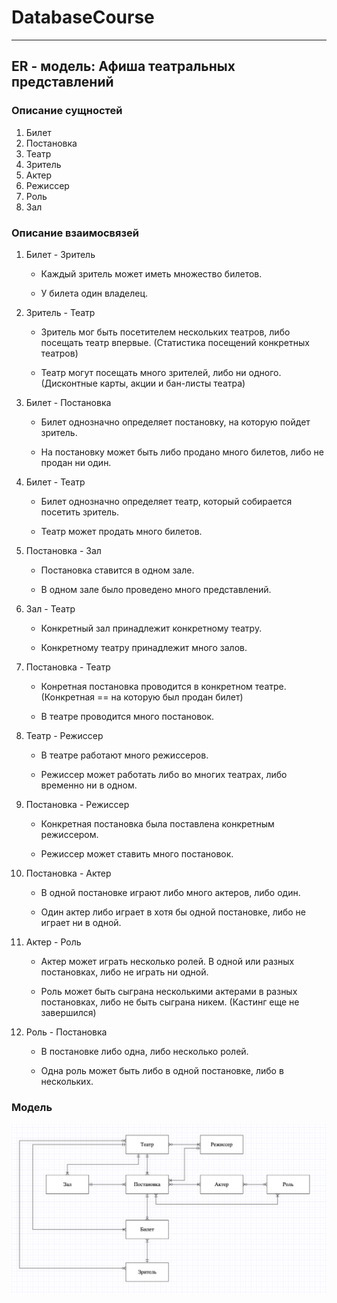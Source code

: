 # DatabaseCourse

--------

## ER - модель: Афиша театральных представлений

### Описание сущностей

1. Билет
2. Постановка
3. Театр
4. Зритель
5. Актер
6. Режиссер
7. Роль
8. Зал

### Описание взаимосвязей

1. Билет - Зритель

    * Каждый зритель может иметь множество билетов.

    * У билета один владелец.

2. Зритель - Театр
    * Зритель мог быть посетителем нескольких театров, либо посещать театр впервые. (Статистика посещений конкретных театров)

    * Театр могут посещать много зрителей, либо ни одного. (Дисконтные карты, акции и бан-листы театра)

3. Билет - Постановка
    * Билет однозначно определяет постановку, на которую пойдет зритель.

    * На постановку может быть либо продано много билетов, либо не продан ни один.

4. Билет - Театр
    * Билет однозначно определяет театр, который собирается посетить зритель.

    * Театр может продать много билетов.

5. Постановка - Зал
    * Постановка ставится в одном зале.

    * В одном зале было проведено много представлений.

6. Зал - Театр
    * Конкретный зал принадлежит конкретному театру.

    * Конкретному театру принадлежит много залов.

7. Постановка - Театр
    * Конретная постановка проводится в конкретном театре. (Конкретная == на которую был продан билет)

    * В театре проводится много постановок.

8. Театр - Режиссер
    * В театре работают много режиссеров.

    * Режиссер может работать либо во многих театрах, либо временно ни в одном.

9. Постановка - Режиссер
    * Конкретная постановка была поставлена конкретным режиссером.

    * Режиссер может ставить много постановок.

10. Постановка - Актер
    * В одной постановке играют либо много актеров, либо один.

    * Один актер либо играет в хотя бы одной постановке, либо не играет ни в одной.

11. Актер - Роль
    * Актер может играть несколько ролей. В одной или разных постановках, либо не играть ни одной.

    * Роль может быть сыграна несколькими актерами в разных постановках, либо не быть сыграна никем. (Кастинг еще не завершился)

12. Роль - Постановка
     * В постановке либо одна, либо несколько ролей.

     * Одна роль может быть либо в одной постановке, либо в нескольких.

### Модель

![ER-Модель](er-model.png)

